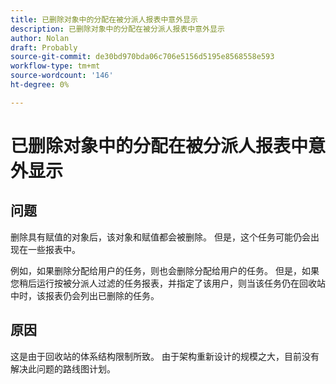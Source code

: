 ```yaml
---
title: 已删除对象中的分配在被分派人报表中意外显示
description: 已删除对象中的分配在被分派人报表中意外显示
author: Nolan
draft: Probably
source-git-commit: de30bd970bda06c706e5156d5195e8568558e593
workflow-type: tm+mt
source-wordcount: '146'
ht-degree: 0%

---
```


# 已删除对象中的分配在被分派人报表中意外显示

## 问题

删除具有赋值的对象后，该对象和赋值都会被删除。 但是，这个任务可能仍会出现在一些报表中。

例如，如果删除分配给用户的任务，则也会删除分配给用户的任务。 但是，如果您稍后运行按被分派人过滤的任务报表，并指定了该用户，则当该任务仍在回收站中时，该报表仍会列出已删除的任务。

## 原因

这是由于回收站的体系结构限制所致。 由于架构重新设计的规模之大，目前没有解决此问题的路线图计划。
